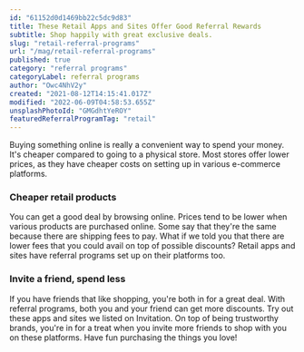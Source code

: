 ```yaml
---
id: "61152d0d1469bb22c5dc9d83"
title: These Retail Apps and Sites Offer Good Referral Rewards
subtitle: Shop happily with great exclusive deals.
slug: "retail-referral-programs"
url: "/mag/retail-referral-programs"
published: true
category: "referral programs"
categoryLabel: referral programs
author: "Owc4NhV2y"
created: "2021-08-12T14:15:41.017Z"
modified: "2022-06-09T04:58:53.655Z"
unsplashPhotoId: "GMGdhtYeROY"
featuredReferralProgramTag: "retail"
---
```

Buying something online is really a convenient way to spend your money. It's cheaper compared to going to a physical store. Most stores offer lower prices, as they have cheaper costs on setting up in various e-commerce platforms.

### **Cheaper retail products**

You can get a good deal by browsing online. Prices tend to be lower when various products are purchased online. Some say that they're the same because there are shipping fees to pay. What if we told you that there are lower fees that you could avail on top of possible discounts? Retail apps and sites have referral programs set up on their platforms too.

### **Invite a friend, spend less**

If you have friends that like shopping, you're both in for a great deal. With referral programs, both you and your friend can get more discounts. Try out these apps and sites we listed on Invitation. On top of being trustworthy brands, you're in for a treat when you invite more friends to shop with you on these platforms. Have fun purchasing the things you love!